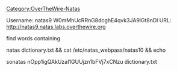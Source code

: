 [Category:OverTheWire-Natas](/Category:OverTheWire-Natas "wikilink")

Username: natas9 W0mMhUcRRnG8dcghE4qvk3JA9lGt8nDl URL:
<http://natas9.natas.labs.overthewire.org>

find words containing

natas dictionary.txt && cat /etc/natas_webpass/natas10 && echo

sonatas nOpp1igQAkUzaI1GUUjzn1bFVj7xCNzu dictionary.txt
